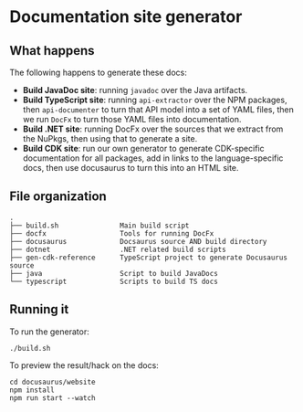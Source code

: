 # Documentation site generator

## What happens

The following happens to generate these docs:

- **Build JavaDoc site**: running `javadoc` over the Java artifacts.
- **Build TypeScript site**: running `api-extractor` over the NPM packages,
  then `api-documenter` to turn that API model into a set of YAML files,
  then we run `DocFx` to turn those YAML files into documentation.
- **Build .NET site**: running DocFx over the sources that we extract
  from the NuPkgs, then using that to generate a site.
- **Build CDK site**: run our own generator to generate CDK-specific
  documentation for all packages, add in links to the language-specific
  docs, then use docusaurus to turn this into an HTML site.

## File organization

```
.
├── build.sh               Main build script
├── docfx                  Tools for running DocFx
├── docusaurus             Docsaurus source AND build directory
├── dotnet                 .NET related build scripts
├── gen-cdk-reference      TypeScript project to generate Docusaurus source
├── java                   Script to build JavaDocs
└── typescript             Scripts to build TS docs
```

## Running it

To run the generator:

```
./build.sh
```

To preview the result/hack on the docs:

```
cd docusaurus/website
npm install
npm run start --watch
```
